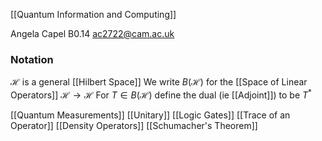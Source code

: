 [[Quantum Information and Computing]]

Angela Capel B0.14
ac2722@cam.ac.uk
### Notation
$\mathcal{H}$ is a general [[Hilbert Space]]
We write $B(\mathcal{H})$ for the [[Space of Linear Operators]] $\mathcal{H}\to \mathcal{H}$
For $T\in B(\mathcal{H})$ define the dual (ie [[Adjoint]]) to be $T^{*}$

[[Quantum Measurements]]
[[Unitary]]
[[Logic Gates]]
[[Trace of an Operator]]
[[Density Operators]]
[[Schumacher's Theorem]]
